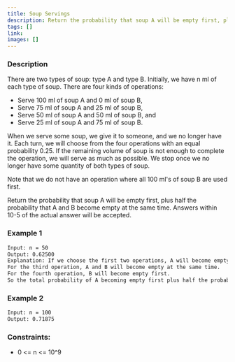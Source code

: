 ```yaml
---
title: Soup Servings
description: Return the probability that soup A will be empty first, plus half the probability that A and B become empty at the same time. Answers within 10-5 of the actual answer will be accepted.
tags: []
link: 
images: []
--- 
```


### Description

There are two types of soup: type A and type B. Initially, we have n ml of each type of soup. There are four kinds of operations:

- Serve 100 ml of soup A and 0 ml of soup B,
- Serve 75 ml of soup A and 25 ml of soup B,
- Serve 50 ml of soup A and 50 ml of soup B, and
- Serve 25 ml of soup A and 75 ml of soup B.


When we serve some soup, we give it to someone, and we no longer have it. Each turn, we will choose from the four operations with an equal probability 0.25. If the remaining volume of soup is not enough to complete the operation, we will serve as much as possible. We stop once we no longer have some quantity of both types of soup.

Note that we do not have an operation where all 100 ml's of soup B are used first.

Return the probability that soup A will be empty first, plus half the probability that A and B become empty at the same time. Answers within 10-5 of the actual answer will be accepted.

### Example 1

```bash
Input: n = 50
Output: 0.62500
Explanation: If we choose the first two operations, A will become empty first.
For the third operation, A and B will become empty at the same time.
For the fourth operation, B will become empty first.
So the total probability of A becoming empty first plus half the probability that A and B become empty at the same time, is 0.25 * (1 + 1 + 0.5 + 0) = 0.625.
```

### Example 2

```bash
Input: n = 100
Output: 0.71875
```

### Constraints:

- 0 <= n <= 10^9